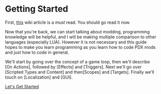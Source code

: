 # Getting Started

First, [this](https://vic3.paradoxwikis.com/Modding) wiki article is a *must* read. You should go read it now.

Now that you're back, we can start talking about modding, programming knowledge will be helpful, and I will be making multiple comparison to other languages (especially LUA). However it is not necessary and this guide hopes to make you learn programming as you learn how to code PDX mods and just how to code in general.

We'll start by going over the concept of a game loop, then we'll describe [On Actions], followed by [Effects] and [Triggers]. Next we'll go over [Scripted Types and Content] and then[Scopes] and [Targets]. Finally we'll touch on [Localization] and [GUI]. 

[Let's Get Started](gameloop.md)